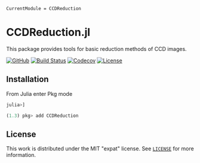 ```@meta
CurrentModule = CCDReduction
```

# CCDReduction.jl

This package provides tools for basic reduction methods of CCD images.

[![GitHub](https://img.shields.io/badge/Code-GitHub-black.svg)](https://github.com/juliaastro/CCDReduction.jl)
[![Build Status](https://travis-ci.com/juliaastro/CCDReduction.jl.svg?branch=master)](https://travis-ci.com/juliaastro/CCDReduction.jl)
[![Codecov](https://codecov.io/gh/juliaastro/CCDReduction.jl/branch/master/graph/badge.svg)](https://codecov.io/gh/juliaastro/CCDReduction.jl)
[![License](https://img.shields.io/badge/License-MIT-yellow.svg)](https://opensource.org/licenses/MIT)

## Installation

From Julia enter Pkg mode

```julia
julia>]

(1.3) pkg> add CCDReduction
```

## License

This work is distributed under the MIT "expat" license. See [`LICENSE`](https://github.com/juliaastro/CCDReduction.jl/blob/master/LICENSE) for more information.
